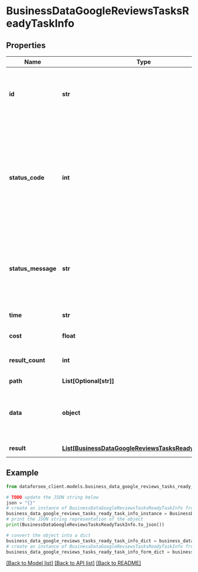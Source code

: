 # BusinessDataGoogleReviewsTasksReadyTaskInfo


## Properties

Name | Type | Description | Notes
------------ | ------------- | ------------- | -------------
**id** | **str** | task identifier unique task identifier in our system in the UUID format | [optional] 
**status_code** | **int** | status code of the task generated by DataForSEO, can be within the following range: 10000-60000 you can find the full list of the response codes here | [optional] 
**status_message** | **str** | informational message of the task you can find the full list of general informational messages here | [optional] 
**time** | **str** | execution time, seconds | [optional] 
**cost** | **float** | total tasks cost, USD | [optional] 
**result_count** | **int** | number of elements in the result array | [optional] 
**path** | **List[Optional[str]]** | URL path | [optional] 
**data** | **object** | contains the same parameters that you specified in the POST request | [optional] 
**result** | [**List[BusinessDataGoogleReviewsTasksReadyResultInfo]**](BusinessDataGoogleReviewsTasksReadyResultInfo.md) | array of results | [optional] 

## Example

```python
from dataforseo_client.models.business_data_google_reviews_tasks_ready_task_info import BusinessDataGoogleReviewsTasksReadyTaskInfo

# TODO update the JSON string below
json = "{}"
# create an instance of BusinessDataGoogleReviewsTasksReadyTaskInfo from a JSON string
business_data_google_reviews_tasks_ready_task_info_instance = BusinessDataGoogleReviewsTasksReadyTaskInfo.from_json(json)
# print the JSON string representation of the object
print(BusinessDataGoogleReviewsTasksReadyTaskInfo.to_json())

# convert the object into a dict
business_data_google_reviews_tasks_ready_task_info_dict = business_data_google_reviews_tasks_ready_task_info_instance.to_dict()
# create an instance of BusinessDataGoogleReviewsTasksReadyTaskInfo from a dict
business_data_google_reviews_tasks_ready_task_info_form_dict = business_data_google_reviews_tasks_ready_task_info.from_dict(business_data_google_reviews_tasks_ready_task_info_dict)
```
[[Back to Model list]](../README.md#documentation-for-models) [[Back to API list]](../README.md#documentation-for-api-endpoints) [[Back to README]](../README.md)


